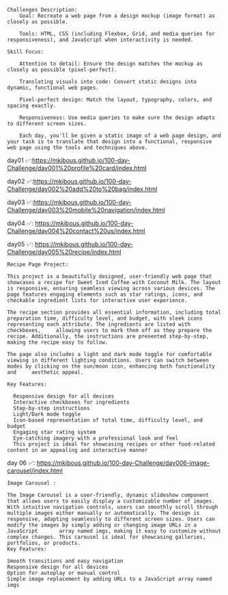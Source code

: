 
    Challenges Description:
        Goal: Recreate a web page from a design mockup (image format) as closely as possible.

        Tools: HTML, CSS (including Flexbox, Grid, and media queries for responsiveness), and JavaScript when interactivity is needed.

    Skill Focus:
  
        Attention to detail: Ensure the design matches the mockup as closely as possible (pixel-perfect).
    
        Translating visuals into code: Convert static designs into dynamic, functional web pages.

        Pixel-perfect design: Match the layout, typography, colors, and spacing exactly.
    
        Responsiveness: Use media queries to make sure the design adapts to different screen sizes.
    
        Each day, you'll be given a static image of a web page design, and your task is to translate that design into a functional, responsive web page using the tools and techniques above.

day01 ✅:https://mkibous.github.io/100-day-Challenge/day001%20profile%20card/index.html

day02 ✅:https://mkibous.github.io/100-day-Challenge/day002%20add%20to%20bag/index.html

day03 ✅:https://mkibous.github.io/100-day-Challenge/day003%20mobile%20navigation/index.html

day04 ✅: https://mkibous.github.io/100-day-Challenge/day004%20contact%20us/index.html

day05 ✅: https://mkibous.github.io/100-day-Challenge/day005%20recipe/index.html

    Recipe Page Project:

    This project is a beautifully designed, user-friendly web page that showcases a recipe for Sweet Iced Coffee with Coconut Milk. The layout is responsive, ensuring seamless viewing across various devices. The       page features engaging elements such as star ratings, icons, and checkable ingredient lists for interactive user experience.

    The recipe section provides all essential information, including total preparation time, difficulty level, and budget, with sleek icons representing each attribute. The ingredients are listed with checkboxes,     allowing users to mark them off as they prepare the recipe. Additionally, the instructions are presented step-by-step, making the recipe easy to follow.

    The page also includes a light and dark mode toggle for comfortable viewing in different lighting conditions. Users can switch between modes by clicking on the sun/moon icon, enhancing both functionality and     aesthetic appeal.

    Key Features:

      Responsive design for all devices
      Interactive checkboxes for ingredients
      Step-by-step instructions
      Light/Dark mode toggle
      Icon-based representation of total time, difficulty level, and budget
      Engaging star rating system
      Eye-catching imagery with a professional look and feel
      This project is ideal for showcasing recipes or other food-related content in an appealing and interactive manner

day 06 ✅:  https://mkibous.github.io/100-day-Challenge/day006-image-carousel/index.html

    Image Carousel :

    The Image Carousel is a user-friendly, dynamic slideshow component that allows users to easily display a customizable number of images. With intuitive navigation controls, users can smoothly scroll through         multiple images either manually or automatically. The design is responsive, adapting seamlessly to different screen sizes. Users can modify the images by simply adding or changing image URLs in a JavaScript       array named imgs, making it easy to customize without complex changes. This carousel is ideal for showcasing galleries, portfolios, or products.
    Key Features:

    Smooth transitions and easy navigation
    Responsive design for all devices
    Option for autoplay or manual control
    Simple image replacement by adding URLs to a JavaScript array named imgs 
